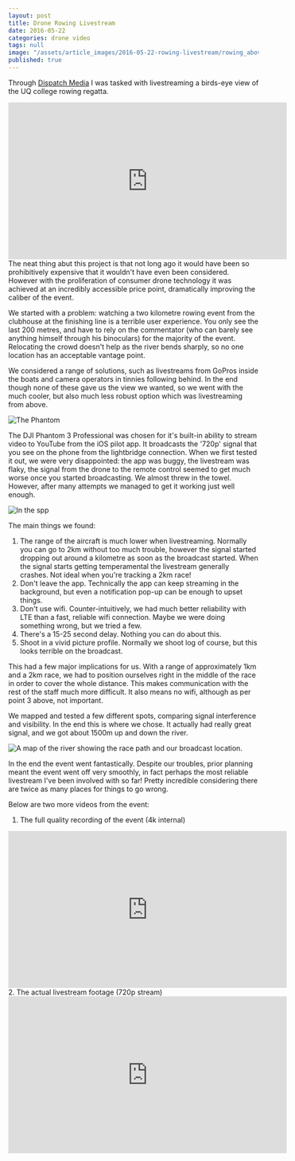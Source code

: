 ```yaml
---
layout: post
title: Drone Rowing Livestream
date: 2016-05-22
categories: drone video
tags: null
image: "/assets/article_images/2016-05-22-rowing-livestream/rowing_above.jpg"
published: true
---
```


Through [Dispatch Media](http://dispatch.media) I was tasked with livestreaming a birds-eye view of the UQ college rowing regatta.

<iframe width="560" height="315" src="https://www.youtube.com/embed/8Ny4qPxLzT4" frameborder="0" allowfullscreen></iframe>
<br>
The neat thing abut this project is that not long ago it would have been so prohibitively expensive that it wouldn't have even been considered. However with the proliferation of consumer drone technology it was achieved at an incredibly accessible price point, dramatically improving the caliber of the event.

We started with a problem: watching a two kilometre rowing event from the clubhouse at the finishing line is a terrible user experience. You only see the last 200 metres, and have to rely on the commentator (who can barely see anything himself through his binoculars) for the majority of the event. Relocating the crowd doesn't help as the river bends sharply, so no one location has an acceptable vantage point. 

We considered a range of solutions, such as livestreams from GoPros inside the boats and camera operators in tinnies following behind. In the end though none of these gave us the view we wanted, so we went with the much cooler, but also much less robust option which was livestreaming from above.

![The Phantom]({{site.baseurl}}/assets/images/phantom.jpg)

The DJI Phantom 3 Professional was chosen for it's built-in ability to stream video to YouTube from the iOS pilot app. It broadcasts the '720p' signal that you see on the phone from the lightbridge connection. When we first tested it out, we were very disappointed: the app was buggy, the livestream was flaky, the signal from the drone to the remote control seemed to get much worse once you started broadcasting. We almost threw in the towel. However, after many attempts we managed to get it working just well enough. 

![In the spp]({{site.baseurl}}/assets/images/djigo_yt.png)

The main things we found:

1. The range of the aircraft is much lower when livestreaming. Normally you can go to 2km without too much trouble, however the signal started dropping out around a kilometre as soon as the broadcast started. When the signal starts getting temperamental the livestream generally crashes. Not ideal when you're tracking a 2km race!
2. Don't leave the app. Technically the app can keep streaming in the background, but even a notification pop-up can be enough to upset things.
3. Don't use wifi. Counter-intuitively, we had much better reliability with LTE than a fast, reliable wifi connection. Maybe we were doing something wrong, but we tried a few. 
4. There's a 15-25 second delay. Nothing you can do about this. 
5. Shoot in a vivid picture profile. Normally we shoot log of course, but this looks terrible on the broadcast.


This had a few major implications for us. With a range of approximately 1km and a 2km race, we had to position ourselves right in the middle of the race in order to cover the whole distance. This makes communication with the rest of the staff much more difficult. It also means no wifi, although as per point 3 above, not important.

We mapped and tested a few different spots, comparing signal interference and visibility. In the end this is where we chose. It actually had really great signal, and we got about 1500m up and down the river.

![A map of the river showing the race path and our broadcast location.]({{site.baseurl}}/assets/images/drone_map.jpg)

In the end the event went fantastically. Despite our troubles, prior planning meant the event went off very smoothly, in fact perhaps the most reliable livestream I've been involved with so far! Pretty incredible considering there are twice as many places for things to go wrong. 

Below are two more videos from the event:

1. The full quality recording of the event (4k internal)

<iframe width="560" height="315" src="https://www.youtube.com/embed/PUfdoBkm34Y" frameborder="0" allowfullscreen></iframe>
<br>
2. The actual livestream footage (720p stream)

 <iframe width="560" height="315" src="https://www.youtube.com/embed/i6VnV-z7_ek" frameborder="0" allowfullscreen></iframe>

